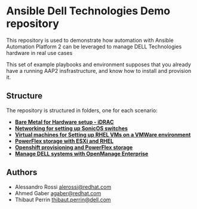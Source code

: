# Ansible Dell Technologies Demo repository

This repository is used to demonstrate how automation with Ansible Automation Platform 2 can be leveraged to manage DELL Technologies hardware in real use cases

This set of example playbooks and environment supposes that you already have a running AAP2 insfrastructure, and know how to install and provision it.

## Structure
The repository is structured in folders, one for each scenario:

- **[Bare Metal for Hardware setup - iDRAC](../../tree/baremetal)**
- **[Networking for setting up SonicOS switches](../../tree/network)**
- **[Virtual machines for Setting up RHEL VMs on a VMWare environment](../../tree/virtual-machines)**
- **[PowerFlex storage with ESXi and RHEL](../../tree/storage)**
- **[Openshift provisioning and PowerFlex storage](../../tree/openshift)**
- **[Manage DELL systems with OpenManage Enterprise](../../tree/ome)**

## Authors

- Alessandro Rossi <alerossi@redhat.com>
- Ahmed Gaber <agaber@redhat.com>
- Thibaut Perrin <thibaut.perrin@dell.com>
